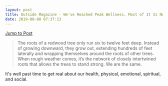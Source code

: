 ```yaml
---
layout: post
title: Outside Magazine - We've Reached Peak Wellness. Most of It Is Nonsense.
date: 2019-08-08 07:37:13
---
```


[Jump to Post](https://www.outsideonline.com/2399826/wellness-industry-lies-what-really-works)

> The roots of a redwood tree only run six to twelve feet deep. Instead of growing downward, they grow out, extending hundreds of feet laterally and wrapping themselves around the roots of other trees. When rough weather comes, it’s the network of closely intertwined roots that allows the trees to stand strong. We are the same.

It's well past time to get real about our health, physical, emotional, spiritual, and social. 